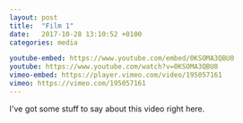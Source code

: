 ```yaml
---
layout: post
title:  "Film 1"
date:   2017-10-28 13:10:52 +0100
categories: media

youtube-embed: https://www.youtube.com/embed/0KSOMA3QBU0
youtube: https://www.youtube.com/watch?v=0KSOMA3QBU0
vimeo-embed: https://player.vimeo.com/video/195057161
vimeo: https://vimeo.com/195057161
---
```


I've got some stuff to say about this video right here.